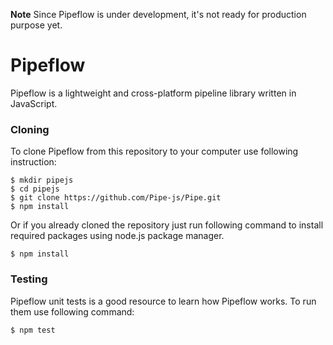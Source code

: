 **Note** Since Pipeflow is under development, it's not ready for production purpose yet.

# Pipeflow
Pipeflow is a lightweight and cross-platform pipeline library written in JavaScript.

### Cloning
To clone Pipeflow from this repository to your computer use following instruction:
```
$ mkdir pipejs
$ cd pipejs
$ git clone https://github.com/Pipe-js/Pipe.git
$ npm install
```
Or if you already cloned the repository just run following command to install required packages using node.js package manager.
```
$ npm install
```

### Testing
Pipeflow unit tests is a good resource to learn how Pipeflow works. To run them use following command:
```
$ npm test
```
